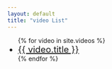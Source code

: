 ```yaml
---
layout: default
title: "video List"
---
```


<ul>
{% for video in site.videos %}
  <li style="font-size: 20px;">
    <a href="{{ site.baseurl }}{{ video.url }}">{{ video.title }}</a>
  </li>
{% endfor %}
</ul>
